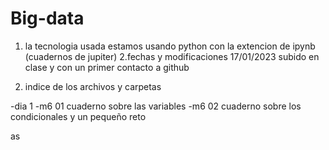 # Big-data

1. la tecnologia usada 
  estamos usando python con la extencion de ipynb (cuadernos de jupiter)
2.fechas y modificaciones
  17/01/2023 subido en clase y con un primer contacto a github
  
3. indice de los archivos y carpetas

-dia 1 
  -m6 01 cuaderno sobre las variables
  -m6 02 cuaderno sobre los condicionales y un pequeño reto


as
